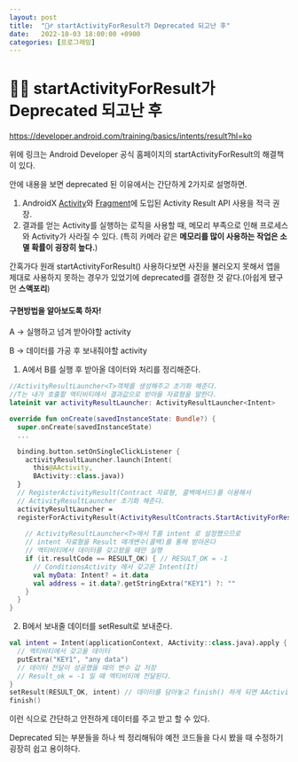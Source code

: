 ```yaml
---
layout: post
title:  "🤦‍♂️ startActivityForResult가 Deprecated 되고난 후"
date:   2022-10-03 18:00:00 +0900
categories: [프로그래밍]
---
```


# 🤦‍♂️ startActivityForResult가 Deprecated 되고난 후

https://developer.android.com/training/basics/intents/result?hl=ko

위에 링크는 Android Developer 공식 홈페이지의 startActivityForResult의 해결책이 있다.

안에 내용을 보면 deprecated 된 이유에서는 간단하게 2가지로 설명하면.

1. AndroidX [Activity](https://developer.android.com/jetpack/androidx/releases/activity)와 [Fragment](https://developer.android.com/jetpack/androidx/releases/fragment)에 도입된 Activity Result API 사용을 적극 권장.
2. 결과를 얻는 Activity를 실행하는 로직을 사용할 때, 메모리 부족으로 인해 프로세스와 Activity가 사라질 수 있다. (특히 카메라 같은 **메모리를 많이 사용하는 작업은 소멸 확률이 굉장히 높다.**)

간혹가다 원래 startActivityForResult() 사용하다보면 사진을 불러오지 못해서 앱을 제대로 사용하지 못하는 경우가 있었기에 deprecated를 결정한 것 같다.(아쉽게 됐구먼 **스액포리**)

#### 구현방법을 알아보도록 하자!

A -> 실행하고 넘겨 받아야할 activity

B -> 데이터를 가공 후 보내줘야할 activity

1. A에서 B를 실행 후 받아올 데이터와 처리를 정리해준다.

```kotlin
//ActivityResultLauncher<T>객체를 생성해주고 초기화 해준다.
//T는 내가 호출할 엑티비티에서 결과값으로 받아올 자료형을 말한다.
lateinit var activityResultLauncher: ActivityResultLauncher<Intent>

override fun onCreate(savedInstanceState: Bundle?) {
  super.onCreate(savedInstanceState)
  ...

  binding.button.setOnSingleClickListener {
    activityResultLauncher.launch(Intent(
      this@AActivity,
      BActivity::class.java))
  }
  // RegisterActivityResult(Contract 자료형, 콜백메서드)를 이용해서
  // ActivityResultLauncher 초기화 해준다.
  activityResultLauncher =
  registerForActivityResult(ActivityResultContracts.StartActivityForResult()) { //Result 매개변수 콜백 메서드
    
    // ActivityResultLauncher<T>에서 T를 intent 로 설정했으므로
    // intent 자료형을 Result 매개변수(콜백)를 통해 받아온다
    // 엑티비티에서 데이터를 갖고왔을 때만 실행
    if (it.resultCode == RESULT_OK) { // RESULT_OK = -1
      // ConditionsActivity 에서 갖고온 Intent(It)
      val myData: Intent? = it.data
      val address = it.data?.getStringExtra("KEY1") ?: ""
    }
  }
}
```



2. B에서 보내줄 데이터를 setResult로 보내준다.

```kotlin
val intent = Intent(applicationContext, AActivity::class.java).apply {
  // 엑티비티에서 갖고올 데이터
  putExtra("KEY1", "any data")
  // 데이터 전달이 성공했을 때의 변수 값 저장
  // Result_ok = -1 일 때 엑티비티에 전달된다.
}
setResult(RESULT_OK, intent) // 데이터를 담아놓고 finish() 하게 되면 AActivity registerForActivityResult에 들어간다.
finish()
```



이런 식으로 간단하고 안전하게 데이터를 주고 받고 할 수 있다.

Deprecated 되는 부분들을 하나 씩 정리해둬야 예전 코드들을 다시 봤을 때 수정하기 굉장히 쉽고 용이하다.
